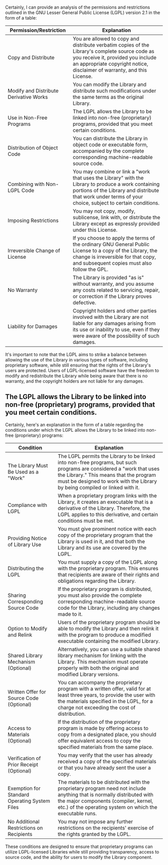 Certainly, I can provide an analysis of the permissions and restrictions outlined in the GNU Lesser General Public License (LGPL) version 2.1 in the form of a table:

| Permission/Restriction                     | Explanation                                                                                                                                                                                             |
|--------------------------------------------|---------------------------------------------------------------------------------------------------------------------------------------------------------------------------------------------------------|
| Copy and Distribute                         | You are allowed to copy and distribute verbatim copies of the Library's complete source code as you receive it, provided you include an appropriate copyright notice, disclaimer of warranty, and this License. |
| Modify and Distribute Derivative Works      | You can modify the Library and distribute such modifications under the same terms as the original Library.                                                                                              |
| Use in Non-Free Programs                    | The LGPL allows the Library to be linked into non-free (proprietary) programs, provided that you meet certain conditions.                                                                                |
| Distribution of Object Code                 | You can distribute the Library in object code or executable form, accompanied by the complete corresponding machine-readable source code.                                                               |
| Combining with Non-LGPL Code                | You may combine or link a "work that uses the Library" with the Library to produce a work containing portions of the Library and distribute that work under terms of your choice, subject to certain conditions. |
| Imposing Restrictions                       | You may not copy, modify, sublicense, link with, or distribute the Library except as expressly provided under this License.                                                                              |
| Irreversible Change of License              | If you choose to apply the terms of the ordinary GNU General Public License to a copy of the Library, the change is irreversible for that copy, and subsequent copies must also follow the GPL.         |
| No Warranty                                 | The Library is provided "as is" without warranty, and you assume any costs related to servicing, repair, or correction if the Library proves defective.                                               |
| Liability for Damages                       | Copyright holders and other parties involved with the Library are not liable for any damages arising from its use or inability to use, even if they were aware of the possibility of such damages.      |

It's important to note that the LGPL aims to strike a balance between allowing the use of the Library in various types of software, including proprietary software, while still ensuring that the rights of the Library's users are protected. Users of LGPL-licensed software have the freedom to modify and redistribute the Library while being aware that there is no warranty, and the copyright holders are not liable for any damages.


## The LGPL allows the Library to be linked into non-free (proprietary) programs, provided that you meet certain conditions.


Certainly, here's an explanation in the form of a table regarding the conditions under which the LGPL allows the Library to be linked into non-free (proprietary) programs:

| Condition                                     | Explanation                                                                                                                                                                    |
|----------------------------------------------|--------------------------------------------------------------------------------------------------------------------------------------------------------------------------------|
| The Library Must Be Used as a "Work"         | The LGPL permits the Library to be linked into non-free programs, but such programs are considered a "work that uses the Library." This means that the program must be designed to work with the Library by being compiled or linked with it. |
| Compliance with LGPL                         | When a proprietary program links with the Library, it creates an executable that is a derivative of the Library. Therefore, the LGPL applies to this derivative, and certain conditions must be met.                                     |
| Providing Notice of Library Use              | You must give prominent notice with each copy of the proprietary program that the Library is used in it, and that both the Library and its use are covered by the LGPL.      |
| Distributing the LGPL                        | You must supply a copy of the LGPL along with the proprietary program. This ensures that recipients are aware of their rights and obligations regarding the Library.            |
| Sharing Corresponding Source Code            | If the proprietary program is distributed, you must also provide the complete corresponding machine-readable source code for the Library, including any changes made to it.    |
| Option to Modify and Relink                  | Users of the proprietary program should be able to modify the Library and then relink it with the program to produce a modified executable containing the modified Library.    |
| Shared Library Mechanism (Optional)          | Alternatively, you can use a suitable shared library mechanism for linking with the Library. This mechanism must operate properly with both the original and modified Library versions.  |
| Written Offer for Source Code (Optional)     | You can accompany the proprietary program with a written offer, valid for at least three years, to provide the user with the materials specified in the LGPL, for a charge not exceeding the cost of distribution. |
| Access to Materials (Optional)               | If the distribution of the proprietary program is made by offering access to copy from a designated place, you should offer equivalent access to copy the specified materials from the same place. |
| Verification of Prior Receipt (Optional)     | You may verify that the user has already received a copy of the specified materials or that you have already sent the user a copy.                                      |
| Exemption for Standard Operating System Files | The materials to be distributed with the proprietary program need not include anything that is normally distributed with the major components (compiler, kernel, etc.) of the operating system on which the executable runs. |
| No Additional Restrictions on Recipients     | You may not impose any further restrictions on the recipients' exercise of the rights granted by the LGPL.                                                                    |

These conditions are designed to ensure that proprietary programs can utilize LGPL-licensed Libraries while still providing transparency, access to source code, and the ability for users to modify the Library component.
